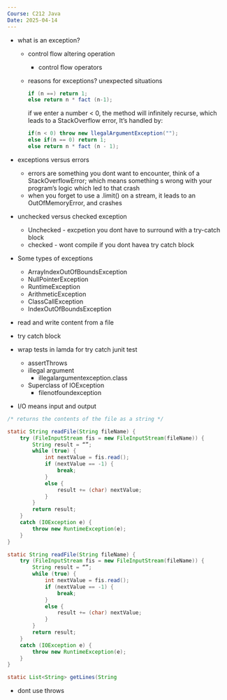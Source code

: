 ```yaml
---
Course: C212 Java
Date: 2025-04-14
---
```

- what is an exception?
    - control flow altering operation
        - control flow operators
    - reasons for exceptions? unexpected situations
        
        ```Java
        if (n ==) return 1;
        else return n * fact (n-1);
        ```
        
        if we enter a number < 0, the method will infinitely recurse, which leads to a StackOverflow error, It’s handled by:
        
        ```Java
        if(n < 0) throw new llegalArgumentException("");
        else if(n == 0) return 1;
        else return n * fact (n - 1);
        ```
        

  

- exceptions versus errors
    - errors are something you dont want to encounter, think of a StackOverflowError; which means something s wrong with your program’s logic which led to that crash
    - when you forget to use a .limit() on a stream, it leads to an OutOfMemoryError, and crashes
- unchecked versus checked exception
    - Unchecked - excpetion you dont have to surround with a try-catch block
    - checked - wont compile if you dont havea try catch block
- Some types of exceptions
    - ArrayIndexOutOfBoundsException
    - NullPointerException
    - RuntimeException
    - ArithmeticException
    - ClassCallException
    - IndexOutOfBoundsException
- read and write content from a file
- try catch block
- wrap tests in lamda for try catch junit test
    - assertThrows
    - illegal argument
        - illegalargumentexception.class
    - Superclass of IOException
        - filenotfoundexception
- I/O means input and output

```Java
/* returns the contents of the file as a string */

static String readFile(String fileName) {
	try (FileInputStream fis = new FileInputStream(fileName)) {
		String result = “”;
		while (true) {
			int nextValue = fis.read(); 
			if (nextValue == -1) {
				break;
			} 
			else {
				result += (char) nextValue; 
			}
		}
		return result; 
	}
	catch (IOException e) {
		throw new RuntimeException(e);
	}
} 
```

```Java
static String readFile(String fileName) {
	try (FileInputStream fis = new FileInputStream(fileName)) {
		String result = “”;
		while (true) {
			int nextValue = fis.read(); 
			if (nextValue == -1) {
				break;
			} 
			else {
				result += (char) nextValue; 
			}
		}
		return result; 
	}
	catch (IOException e) {
		throw new RuntimeException(e);
	}
} 
```

```Java
static List<String> getLines(String 
```

- dont use throws